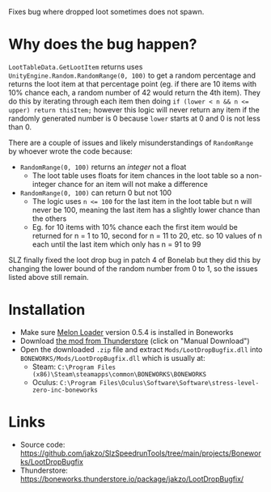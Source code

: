 Fixes bug where dropped loot sometimes does not spawn.

# Why does the bug happen?

`LootTableData.GetLootItem` returns uses `UnityEngine.Random.RandomRange(0, 100)` to get a random percentage and returns the loot item at that percentage point (eg. if there are 10 items with 10% chance each, a random number of 42 would return the 4th item). They do this by iterating through each item then doing `if (lower < n && n <= upper) return thisItem;` however this logic will never return any item if the randomly generated number is 0 because `lower` starts at 0 and 0 is not less than 0.

There are a couple of issues and likely misunderstandings of `RandomRange` by whoever wrote the code because:

- `RandomRange(0, 100)` returns an _integer_ not a float
  - The loot table uses floats for item chances in the loot table so a non-integer chance for an item will not make a difference
- `RandomRange(0, 100)` can return 0 but not 100
  - The logic uses `n <= 100` for the last item in the loot table but n will never be 100, meaning the last item has a slightly lower chance than the others
  - Eg. for 10 items with 10% chance each the first item would be returned for n = 1 to 10, second for n = 11 to 20, etc. so 10 values of n each until the last item which only has n = 91 to 99

SLZ finally fixed the loot drop bug in patch 4 of Bonelab but they did this by changing the lower bound of the random number from 0 to 1, so the issues listed above still remain.

# Installation

- Make sure [Melon Loader](https://melonwiki.xyz/#/?id=what-is-melonloader) version 0.5.4 is installed in Boneworks
- Download [the mod from Thunderstore](https://boneworks.thunderstore.io/package/jakzo/LootDropBugfix/) (click on "Manual Download")
- Open the downloaded `.zip` file and extract `Mods/LootDropBugfix.dll` into `BONEWORKS/Mods/LootDropBugfix.dll` which is usually at:
  - Steam: `C:\Program Files (x86)\Steam\steamapps\common\BONEWORKS\BONEWORKS`
  - Oculus: `C:\Program Files\Oculus\Software\Software\stress-level-zero-inc-boneworks`

# Links

- Source code: https://github.com/jakzo/SlzSpeedrunTools/tree/main/projects/Boneworks/LootDropBugfix
- Thunderstore: https://boneworks.thunderstore.io/package/jakzo/LootDropBugfix/
